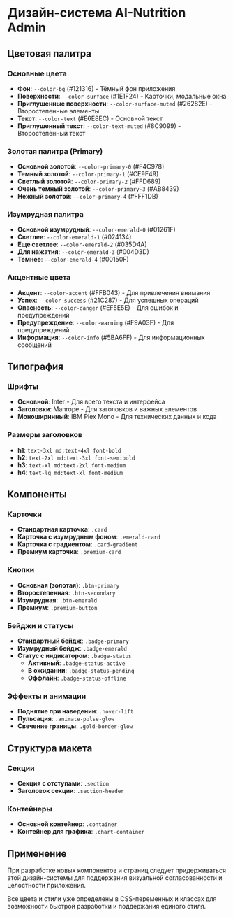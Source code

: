 
# Дизайн-система AI-Nutrition Admin

## Цветовая палитра

### Основные цвета
- **Фон**: `--color-bg` (#121316) - Тёмный фон приложения
- **Поверхности**: `--color-surface` (#1E1F24) - Карточки, модальные окна
- **Приглушенные поверхности**: `--color-surface-muted` (#26282E) - Второстепенные элементы
- **Текст**: `--color-text` (#E6E8EC) - Основной текст
- **Приглушенный текст**: `--color-text-muted` (#8C9099) - Второстепенный текст

### Золотая палитра (Primary)
- **Основной золотой**: `--color-primary-0` (#F4C978)
- **Темный золотой**: `--color-primary-1` (#CE9F49)
- **Светлый золотой**: `--color-primary-2` (#FFD689)
- **Очень темный золотой**: `--color-primary-3` (#AB8439)
- **Нежный золотой**: `--color-primary-4` (#FFF1DB)

### Изумрудная палитра
- **Основной изумрудный**: `--color-emerald-0` (#01261F)
- **Светлее**: `--color-emerald-1` (#024134)
- **Еще светлее**: `--color-emerald-2` (#035D4A)
- **Для нажатия**: `--color-emerald-3` (#004D3D)
- **Темнее**: `--color-emerald-4` (#00150F)

### Акцентные цвета
- **Акцент**: `--color-accent` (#FFB043) - Для привлечения внимания
- **Успех**: `--color-success` (#21C287) - Для успешных операций
- **Опасность**: `--color-danger` (#EF5E5E) - Для ошибок и предупреждений
- **Предупреждение**: `--color-warning` (#F9A03F) - Для предупреждений
- **Информация**: `--color-info` (#5BA6FF) - Для информационных сообщений

## Типография

### Шрифты
- **Основной**: Inter - Для всего текста и интерфейса
- **Заголовки**: Manrope - Для заголовков и важных элементов
- **Моноширинный**: IBM Plex Mono - Для технических данных и кода

### Размеры заголовков
- **h1**: `text-3xl md:text-4xl font-bold`
- **h2**: `text-2xl md:text-3xl font-semibold`
- **h3**: `text-xl md:text-2xl font-medium`
- **h4**: `text-lg md:text-xl font-medium`

## Компоненты

### Карточки
- **Стандартная карточка**: `.card`
- **Карточка с изумрудным фоном**: `.emerald-card`
- **Карточка с градиентом**: `.card-gradient`
- **Премиум карточка**: `.premium-card`

### Кнопки
- **Основная (золотая)**: `.btn-primary`
- **Второстепенная**: `.btn-secondary`
- **Изумрудная**: `.btn-emerald`
- **Премиум**: `.premium-button`

### Бейджи и статусы
- **Стандартный бейдж**: `.badge-primary`
- **Изумрудный бейдж**: `.badge-emerald`
- **Статус с индикатором**: `.badge-status`
  - **Активный**: `.badge-status-active`
  - **В ожидании**: `.badge-status-pending`
  - **Оффлайн**: `.badge-status-offline`

### Эффекты и анимации
- **Поднятие при наведении**: `.hover-lift`
- **Пульсация**: `.animate-pulse-glow`
- **Свечение границы**: `.gold-border-glow`

## Структура макета

### Секции
- **Секция с отступами**: `.section`
- **Заголовок секции**: `.section-header`

### Контейнеры
- **Основной контейнер**: `.container`
- **Контейнер для графика**: `.chart-container`

## Применение

При разработке новых компонентов и страниц следует придерживаться этой дизайн-системы для поддержания визуальной согласованности и целостности приложения.

Все цвета и стили уже определены в CSS-переменных и классах для возможности быстрой разработки и поддержания единого стиля.
